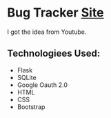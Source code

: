 # Bug Tracker [Site](https://rodrigo-bug-tracker.herokuapp.com/) 
I got the idea from Youtube.

## Technologiees Used:
- Flask
- SQLite
- Google Oauth 2.0
- HTML
- CSS
- Bootstrap
